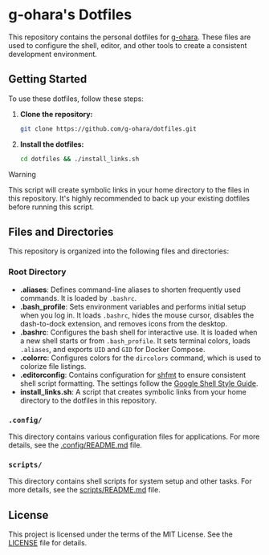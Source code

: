 # g-ohara's Dotfiles

This repository contains the personal dotfiles for [g-ohara](https://github.com/g-ohara). These files are used to configure the shell, editor, and other tools to create a consistent development environment.

## Getting Started

To use these dotfiles, follow these steps:

1.  **Clone the repository:**
    ```sh
    git clone https://github.com/g-ohara/dotfiles.git
    ```

2.  **Install the dotfiles:**
    ```sh
    cd dotfiles && ./install_links.sh
    ```

> [!WARNING]
> This script will create symbolic links in your home directory to the files in this repository. It's highly recommended to back up your existing dotfiles before running this script.

## Files and Directories

This repository is organized into the following files and directories:

### Root Directory

-   **.aliases**: Defines command-line aliases to shorten frequently used commands. It is loaded by `.bashrc`.
-   **.bash_profile**: Sets environment variables and performs initial setup when you log in. It loads `.bashrc`, hides the mouse cursor, disables the dash-to-dock extension, and removes icons from the desktop.
-   **.bashrc**: Configures the bash shell for interactive use. It is loaded when a new shell starts or from `.bash_profile`. It sets terminal colors, loads `.aliases`, and exports `UID` and `GID` for Docker Compose.
-   **.colorrc**: Configures colors for the `dircolors` command, which is used to colorize file listings.
-   **.editorconfig**: Contains configuration for [shfmt](https.com/mvdan/sh#shfmt) to ensure consistent shell script formatting. The settings follow the [Google Shell Style Guide](https://google.github.io/styleguide/shellguide.html).
-   **install_links.sh**: A script that creates symbolic links from your home directory to the dotfiles in this repository.

### `.config/`

This directory contains various configuration files for applications. For more details, see the [.config/README.md](./.config/README.md) file.

### `scripts/`

This directory contains shell scripts for system setup and other tasks. For more details, see the [scripts/README.md](./scripts/README.md) file.

## License

This project is licensed under the terms of the MIT License. See the [LICENSE](LICENSE) file for details.